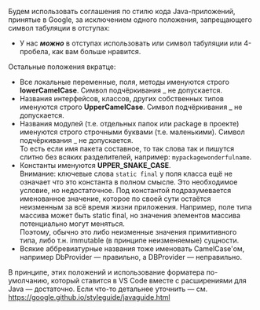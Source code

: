 Будем использовать соглашения по стилю кода Java-приложений, принятые в Google, за исключением одного положения, запрещающего символ табуляции в отступах:
* У нас __*можно*__ в отступах использовать или символ табуляции или 4-пробела, как вам больше нравится.

Остальные положения вкратце:

* Все локальные переменные, поля, методы именуются строго **lowerCamelCase**. Символ подчёркивания _ не допускается.
* Названия интерфейсов, классов, других собственных типов именуются строго **UpperCamelCase**. Символ подчёркивания _ не допускается.
* Названия модулей (т.е. отдельных папок или package в проекте) именуются строго строчными буквами (т.е. маленькими). Символ подчёркивания _ не допускается.\
То есть если имя пакета составное, то так слова так и пишутся слитно без всяких разделителей, например: `mypackagewonderfulname`.
* Константы именуются **UPPER_SNAKE_CASE**.\
Внимание: ключевые слова `static final` у поля класса ещё не означает что это константа в полном смысле. Это необходимое условие, но недостаточное. Под константой подразумевается именованное значение, которое по своей сути остаётся неизменным за всё время жизни приложения. Например, поле типа массива может быть static final, но значения элементов массива потенциально могут меняться.\
Поэтому, обычно это либо неизменные значения примитивного типа, либо т.н. immutable (в принципе неизменяемые) сущности.
* Всякие аббревиатурные названия тоже именовать CamelCase'ом, например DbProvider &mdash; правильно, а DBProvider &mdash; неправильно.

В принципе, этих положений и использование форматера по-умолчанию, который ставится в VS Code вместе с расширениями для Java &mdash; достаточно.
Если что-то детальнее уточнить &mdash; см. https://google.github.io/styleguide/javaguide.html
